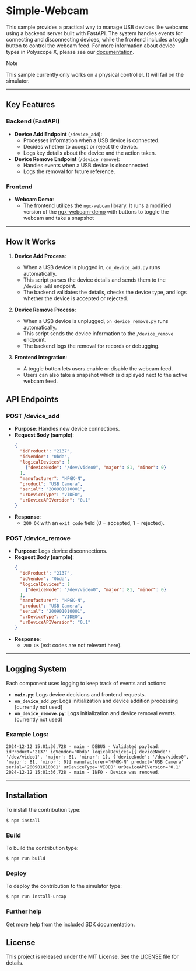 # Simple-Webcam

This sample provides a practical way to manage USB devices like webcams using a backend server built with FastAPI. The system handles events for connecting and disconnecting devices, while the frontend includes a toggle button to control the webcam feed. For more information about device types in Polyscope X, please see our [documentation](https://docs.universal-robots.com/). 

> [!NOTE]
> This sample currently only works on a physical controller. It will fail on the simulator.

---

## **Key Features**

### **Backend (FastAPI)**

- **Device Add Endpoint** (`/device_add`):
  - Processes information when a USB device is connected.
  - Decides whether to accept or reject the device.
  - Logs key details about the device and the action taken.
- **Device Remove Endpoint** (`/device_remove`):
  - Handles events when a USB device is disconnected.
  - Logs the removal for future reference.

### **Frontend**

- **Webcam Demo**:
  - The frontend utilizes the `ngx-webcam` library. It runs a modified version of the [ngx-webcam-demo](https://github.com/basst314/ngx-webcam-demo) with buttons to toggle the webcam and take a snapshot
  

---

## **How It Works**

1. **Device Add Process**:

   - When a USB device is plugged in, `on_device_add.py` runs automatically.
   - This script parses the device details and sends them to the `/device_add` endpoint.
   - The backend validates the details, checks the device type, and logs whether the device is accepted or rejected.

2. **Device Remove Process**:

   - When a USB device is unplugged, `on_device_remove.py` runs automatically.
   - This script sends the device information to the `/device_remove` endpoint.
   - The backend logs the removal for records or debugging.

3. **Frontend Integration**:

   - A toggle button lets users enable or disable the webcam feed.
   - Users can also take a snapshot which is displayed next to the active webcam feed.


## **API Endpoints**

### **POST /device\_add**

- **Purpose**: Handles new device connections.
- **Request Body (sample)**:
  ```json
  {
    "idProduct": "2137",
    "idVendor": "0bda",
    "logicalDevices": [
      {"deviceNode": "/dev/video0", "major": 81, "minor": 0}
    ],
    "manufacturer": "HFGK-N",
    "product": "USB Camera",
    "serial": "200901010001",
    "urDeviceType": "VIDEO",
    "urDeviceAPIVersion": "0.1"
  }
  ```
- **Response**:
  - `200 OK` with an `exit_code` field (0 = accepted, 1 = rejected).

### **POST /device\_remove**

- **Purpose**: Logs device disconnections.
- **Request Body (sample)**:
  ```json
  {
    "idProduct": "2137",
    "idVendor": "0bda",
    "logicalDevices": [
      {"deviceNode": "/dev/video0", "major": 81, "minor": 0}
    ],
    "manufacturer": "HFGK-N",
    "product": "USB Camera",
    "serial": "200901010001",
    "urDeviceType": "VIDEO",
    "urDeviceAPIVersion": "0.1"
  }
  ```
- **Response**:
  - `200 OK` (exit codes are not relevant here).

---

## **Logging System**

Each component uses logging to keep track of events and actions:

- **`main.py`**: Logs device decisions and frontend requests.
- **`on_device_add.py`**: Logs initialization and device addition processing [currently not used]
- **`on_device_remove.py`**: Logs initialization and device removal events. [currently not used]

### Example Logs:

```plaintext
2024-12-12 15:01:36,728 - main - DEBUG - Validated payload: idProduct='2137' idVendor='0bda' logicalDevices=[{'deviceNode': '/dev/video1', 'major': 81, 'minor': 1}, {'deviceNode': '/dev/video0', 'major': 81, 'minor': 0}] manufacturer='HFGK-N' product='USB Camera' serial='200901010001' urDeviceType='VIDEO' urDeviceAPIVersion='0.1'
2024-12-12 15:01:36,728 - main - INFO - Device was removed.
```

---
## **Installation**
To install the contribution type:

`$ npm install`

### Build
To build the contribution type:

`$ npm run build`

### Deploy
To deploy the contribution to the simulator type:

`$ npm run install-urcap`

### Further help

Get more help from the included SDK documentation.

## **License**

This project is released under the MIT License. See the [LICENSE](LICENSE) file for details.


